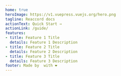 ```yaml
---
home: true
heroImage: https://v1.vuepress.vuejs.org/hero.png
tagline: Reaccord docs
actionText: Quick Start →
actionLink: /guide/
features:
- title: Feature 1 Title
  details: Feature 1 Description
- title: Feature 2 Title
  details: Feature 2 Description
- title: Feature 3 Title
  details: Feature 3 Description
footer: Made by  with ❤️
---
```

